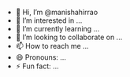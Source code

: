 - 👋 Hi, I’m @manishahirrao
- 👀 I’m interested in ...
- 🌱 I’m currently learning ...
- 💞️ I’m looking to collaborate on ...
- 📫 How to reach me ...
- 😄 Pronouns: ...
- ⚡ Fun fact: ...

<!---
manishahirrao/manishahirrao is a ✨ special ✨ repository because its `README.md` (this file) appears on your GitHub profile.
You can click the Preview link to take a look at your changes.
--->

